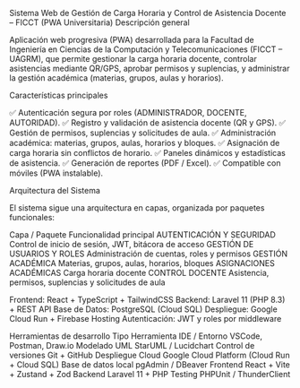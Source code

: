  Sistema Web de Gestión de Carga Horaria y Control de Asistencia Docente – FICCT (PWA Universitaria)
 Descripción general

Aplicación web progresiva (PWA) desarrollada para la Facultad de Ingeniería en Ciencias de la Computación y Telecomunicaciones (FICCT – UAGRM), que permite gestionar la carga horaria docente, controlar asistencias mediante QR/GPS, aprobar permisos y suplencias, y administrar la gestión académica (materias, grupos, aulas y horarios).

 Características principales

✅ Autenticación segura por roles (ADMINISTRADOR, DOCENTE, AUTORIDAD).
✅ Registro y validación de asistencia docente (QR y GPS).
✅ Gestión de permisos, suplencias y solicitudes de aula.
✅ Administración académica: materias, grupos, aulas, horarios y bloques.
✅ Asignación de carga horaria sin conflictos de horario.
✅ Paneles dinámicos y estadísticas de asistencia.
✅ Generación de reportes (PDF / Excel).
✅ Compatible con móviles (PWA instalable).

 Arquitectura del Sistema

El sistema sigue una arquitectura en capas, organizada por paquetes funcionales:

Capa / Paquete	Funcionalidad principal
AUTENTICACIÓN Y SEGURIDAD	Control de inicio de sesión, JWT, bitácora de acceso
GESTIÓN DE USUARIOS Y ROLES	Administración de cuentas, roles y permisos
GESTIÓN ACADÉMICA	Materias, grupos, aulas, horarios, bloques
ASIGNACIONES ACADÉMICAS	Carga horaria docente
CONTROL DOCENTE	Asistencia, permisos, suplencias y solicitudes de aula

 Frontend: React + TypeScript + TailwindCSS
 Backend: Laravel 11 (PHP 8.3) + REST API
 Base de Datos: PostgreSQL (Cloud SQL)
 Despliegue: Google Cloud Run + Firebase Hosting
 Autenticación: JWT y roles por middleware

 Herramientas de desarrollo
Tipo	Herramienta
IDE / Entorno	VSCode, Postman, Draw.io
Modelado UML	StarUML / Lucidchart
Control de versiones	Git + GitHub
Despliegue Cloud	Google Cloud Platform (Cloud Run + Cloud SQL)
Base de datos local	pgAdmin / DBeaver
Frontend	React + Vite + Zustand + Zod
Backend	Laravel 11 + PHP
Testing	PHPUnit / ThunderClient
